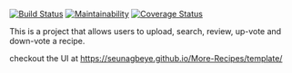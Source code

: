 [![Build Status](https://travis-ci.org/SEUNAGBEYE/More-Recipes.svg?branch=server-developing)](https://travis-ci.org/SEUNAGBEYE/More-Recipes)
[![Maintainability](https://api.codeclimate.com/v1/badges/229bfef666073b6a2385/maintainability)](https://codeclimate.com/github/SEUNAGBEYE/More-Recipes/maintainability)
[![Coverage Status](https://coveralls.io/repos/github/SEUNAGBEYE/More-Recipes/badge.svg?branch=CH-travis-setup-%23152311338)](https://coveralls.io/github/SEUNAGBEYE/More-Recipes?branch=CH-travis-setup-%23152311338)


This is a project that allows users to upload, search, review, up-vote and down-vote a recipe.

checkout the UI at https://seunagbeye.github.io/More-Recipes/template/

